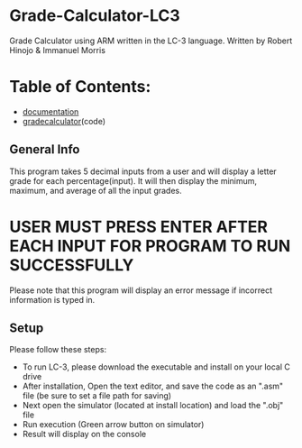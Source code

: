 # Grade-Calculator-LC3
Grade Calculator using ARM written in the LC-3 language. Written by Robert Hinojo & Immanuel Morris
# Table of Contents:
* [documentation](documentation)
* [gradecalculator](program)(code)
## General Info
This program takes 5 decimal inputs from a user and will display
a letter grade for each percentage(input). It will then display
the minimum, maximum, and average of all the input grades.
# USER MUST PRESS ENTER AFTER EACH INPUT FOR PROGRAM TO RUN SUCCESSFULLY

Please note that this program will display an error message
if incorrect information is typed in.
## Setup
Please follow these steps:
* To run LC-3, please download the executable and install on your local C drive
* After installation, Open the text editor, and save the code as an ".asm" file
(be sure to set a file path for saving)
* Next open the simulator (located at install location) and load the ".obj" file
* Run execution (Green arrow button on simulator)
* Result will display on the console
